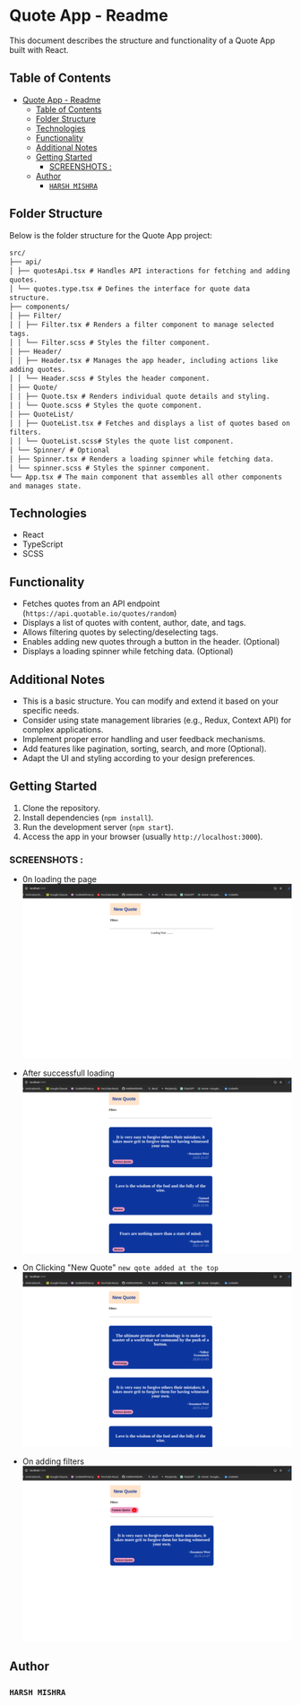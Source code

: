 # Quote App - Readme

This document describes the structure and functionality of a Quote App built with React.

## Table of Contents
- [Quote App - Readme](#quote-app---readme)
  - [Table of Contents](#table-of-contents)
  - [Folder Structure](#folder-structure)
  - [Technologies](#technologies)
  - [Functionality](#functionality)
  - [Additional Notes](#additional-notes)
  - [Getting Started](#getting-started)
    - [SCREENSHOTS  :](#screenshots--)
  - [Author](#author)
    - [`HARSH MISHRA`](#harsh-mishra)

## Folder Structure

Below is the folder structure for the Quote App project:

```
src/
├── api/
│ ├── quotesApi.tsx # Handles API interactions for fetching and adding quotes.
│ └── quotes.type.tsx # Defines the interface for quote data structure.
├── components/
│ ├── Filter/
│ │ ├── Filter.tsx # Renders a filter component to manage selected tags.
│ │ └── Filter.scss # Styles the filter component.
│ ├── Header/
│ │ ├── Header.tsx # Manages the app header, including actions like adding quotes.
│ │ └── Header.scss # Styles the header component.
│ ├── Quote/
│ │ ├── Quote.tsx # Renders individual quote details and styling.
│ │ └── Quote.scss # Styles the quote component.
│ ├── QuoteList/
│ │ ├── QuoteList.tsx # Fetches and displays a list of quotes based on filters.
│ │ └── QuoteList.scss# Styles the quote list component.
│ └── Spinner/ # Optional
│ ├── Spinner.tsx # Renders a loading spinner while fetching data.
│ └── spinner.scss # Styles the spinner component.
└── App.tsx # The main component that assembles all other components and manages state.
```


## Technologies

- React
- TypeScript 
- SCSS 

## Functionality

- Fetches quotes from an API endpoint (`https://api.quotable.io/quotes/random`)
- Displays a list of quotes with content, author, date, and tags.
- Allows filtering quotes by selecting/deselecting tags.
- Enables adding new quotes through a button in the header. (Optional)
- Displays a loading spinner while fetching data. (Optional)

## Additional Notes

- This is a basic structure. You can modify and extend it based on your specific needs.
- Consider using state management libraries (e.g., Redux, Context API) for complex applications.
- Implement proper error handling and user feedback mechanisms.
- Add features like pagination, sorting, search, and more (Optional).
- Adapt the UI and styling according to your design preferences.

## Getting Started

1. Clone the repository.
2. Install dependencies (`npm install`).
3. Run the development server (`npm start`).
4. Access the app in your browser (usually `http://localhost:3000`).

### SCREENSHOTS  :
- 0n loading the page
  ![alt text](image.png)
- After successfull loading
  ![alt text](image-1.png)

- On Clicking "New Quote"
  `new qote added at the top`
  ![alt text](image-3.png)

- On adding filters
  ![alt text](image-2.png)


## Author
### `HARSH MISHRA`


